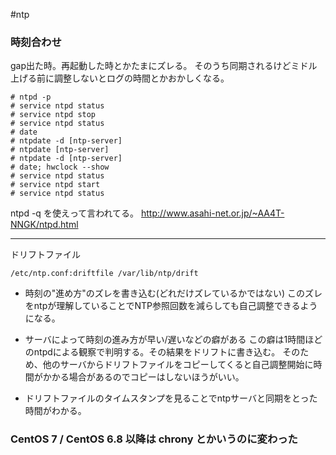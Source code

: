 #ntp

### 時刻合わせ
gap出た時。再起動した時とかたまにズレる。
そのうち同期されるけどミドル上げる前に調整しないとログの時間とかおかしくなる。

```
# ntpd -p
# service ntpd status
# service ntpd stop
# service ntpd status
# date
# ntpdate -d [ntp-server]
# ntpdate [ntp-server]
# ntpdate -d [ntp-server]
# date; hwclock --show
# service ntpd status
# service ntpd start
# service ntpd status
```

ntpd -q を使えって言われてる。
http://www.asahi-net.or.jp/~AA4T-NNGK/ntpd.html

---


ドリフトファイル

```
/etc/ntp.conf:driftfile /var/lib/ntp/drift
```

- 時刻の"進め方"のズレを書き込む(どれだけズレているかではない)
このズレをntpが理解していることでNTP参照回数を減らしても自己調整できるようになる。

- サーバによって時刻の進み方が早い/遅いなどの癖がある
この癖は1時間ほどのntpdによる観察で判明する。その結果をドリフトに書き込む。
そのため、他のサーバからドリフトファイルをコピーしてくると自己調整開始に時間がかかる場合があるのでコピーはしないほうがいい。

- ドリフトファイルのタイムスタンプを見ることでntpサーバと同期をとった時間がわかる。


### CentOS 7 / CentOS 6.8 以降は chrony とかいうのに変わった
